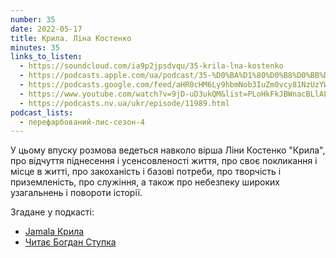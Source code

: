 ```yaml
---
number: 35
date: 2022-05-17
title: Крила. Ліна Костенко
minutes: 35
links_to_listen:
  - https://soundcloud.com/ia9p2jpsdvqu/35-krila-lna-kostenko
  - https://podcasts.apple.com/ua/podcast/35-%D0%BA%D1%80%D0%B8%D0%BB%D0%B0-%D0%BB%D1%96%D0%BD%D0%B0-%D0%BA%D0%BE%D1%81%D1%82%D0%B5%D0%BD%D0%BA%D0%BE/id1563575488?i=1000561736765
  - https://podcasts.google.com/feed/aHR0cHM6Ly9hbmNob3IuZm0vcy81NzUzYWEwMC9wb2RjYXN0L3Jzcw/episode/NGU2MGI4ZWUtMTViYi00ZmE1LTg4NGQtNzhjYWU5YTdmNTcw?sa=X&ved=0CAUQkfYCahcKEwjwnJ_C6dL6AhUAAAAAHQAAAAAQFA
  - https://www.youtube.com/watch?v=9jD-uD3ukQM&list=PLoHkFkJBWnacBLlALQduflWj_gRis3Bxx&index=4
  - https://podcasts.nv.ua/ukr/episode/11989.html
podcast_lists:
  - перефарбований-лис-сезон-4
---
```


У цьому впуску розмова ведеться навколо вірша Ліни Костенко "Крила", про
відчуття піднесення і усенсовленості життя, про своє покликання і місце в
житті, про закоханість і базові потреби, про творчість і приземленість, про
служіння, а також про небезпеку широких узагальнень і повороти історії.

Згадане у подкасті:

- [Jamala Крила][1]
- [Читає Богдан Ступка][2]

[1]: https://www.youtube.com/watch?v=GVhloDhlFAA
[2]: https://youtu.be/kkHMxXsnE5k
